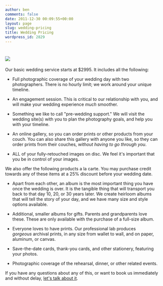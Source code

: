 ```yaml
---
author: ben
comments: false
date: 2011-12-30 00:09:55+00:00
layout: page
slug: wedding-pricing
title: Wedding Pricing
wordpress_id: 2829
---
```


# [![](http://beta.beckyjenson.com/wp-content/uploads/2011/12/warmbier-0903-Edit-Edit.jpg)](http://beta.beckyjenson.com/wp-content/uploads/2011/12/warmbier-0903-Edit-Edit.jpg)





Our basic wedding service starts at $2995. It includes all the following:



	
  * Full photographic coverage of your wedding day with two photographers. There is no hourly limit; we work around your unique timeline.

	
  * An engagement session. This is critical to our relationship with you, and will make your wedding experience _much_ smoother.

	
  * Something we like to call "pre-wedding support." We will visit the wedding site(s) with you to plan the photography goals, and help you with your timeline.

	
  * An online gallery, so you can order prints or other products from your couch. You can also share this gallery with anyone you like, so they can order prints from their couches, _without having to go through you_.

	
  * ALL of your fully-retouched images on disc. We feel it's important that you be in control of your images.




We also offer the following products a la carte. You may purchase credit towards any of these items at a 25% discount before your wedding date.











	
  * Apart from each other, an album is the most important thing you have once the wedding is over. It is the tangible thing that will transport you back to that day 10, 20, or 30 years later. We create heirloom albums that will tell the story of your day, and we have many size and style options available.

	
  * Additional, smaller albums for gifts. Parents and grandparents love these. These are only available with the purchase of a full-size album.

	
  * Everyone loves to have prints. Our professional lab produces _gorgeous_ archival prints, in any size from wallet to wall, and on paper, aluminum, or canvas.

	
  * Save-the-date cards, thank-you cards, and other stationery, featuring your photos.

	
  * Photographic coverage of the rehearsal, dinner, or other related events.





If you have any questions about any of this, or want to book us immediately and without delay, [let's talk about it](http://beta.beckyjenson.com/contact).
